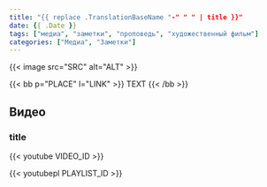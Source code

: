 ```yaml
---
title: "{{ replace .TranslationBaseName "-" " " | title }}"
date: {{ .Date }}
tags: ["медиа", "заметки", "проповедь", "художественный фильм"]
categories: ["Медиа", "Заметки"]
---
```


<!--more-->

{{< image src="SRC" alt="ALT" >}}

{{< bb p="PLACE" l="LINK" >}}
TEXT
{{< /bb >}}


## Видео

### title
{{< youtube VIDEO_ID >}}

{{< youtubepl PLAYLIST_ID >}}